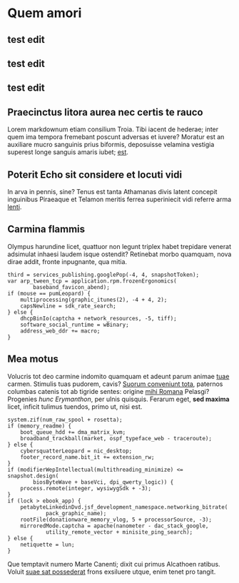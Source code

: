 # Quem amori

## test edit
## test edit
## test edit

## Praecinctus litora aurea nec certis te rauco

Lorem markdownum etiam consilium Troia. Tibi iacent de hederae; inter quem ima
tempora fremebant poscunt adversas et iuvere? Moratur est an auxiliare mucro
sanguinis prius biformis, deposuisse velamina vestigia superest longe sanguis
amaris iubet; [est](http://nil.net/).

## Poterit Echo sit considere et locuti vidi

In arva in pennis, sine? Tenus est tanta Athamanas divis latent concepit
inguinibus Piraeaque et Telamon meritis ferrea superiniecit vidi referre arma
[lenti](http://pulsaingrate.net/).

## Carmina flammis

Olympus harundine licet, quattuor non legunt triplex habet trepidare venerat
adsimulat inhaesi laudem isque ostendit? Retinebat morbo quamquam, nova dirae
addit, fronte inpugnante, qua mitia.

    third = services_publishing.googlePop(-4, 4, snapshotToken);
    var arp_tween_tcp = application.rpm.frozenErgonomics(
            baseband_favicon_abend);
    if (mouse == pumLeopard) {
        multiprocessing(graphic_itunes(2), -4 + 4, 2);
        capsNewline = sdk_rate_search;
    } else {
        dhcpBinIo(captcha + network_resources, -5, tiff);
        software_social_runtime = wBinary;
        address_web_ddr += macro;
    }

## Mea motus

Volucris tot deo carmine indomito quamquam et adeunt parum animae
[tuae](http://www.nec.io/ubi-frondente) carmen. Stimulis tuas pudorem, cavis?
[Suorum conveniunt tota](http://www.a-laesum.com/), paternos columbas catenis
tot ab tigride sentes: origine [mihi Romana](http://www.bistenui.org/) Pelasgi?
Progenies *hunc Erymanthon*, per ulnis quisquis. Ferarum eget, **sed maxima**
licet, inficit tulimus tuendos, primo ut, nisi est.

    system.zif(num_raw_spool + rosetta);
    if (memory_readme) {
        boot_queue_hdd += dma_matrix_kvm;
        broadband_trackball(market, ospf_typeface_web - traceroute);
    } else {
        cybersquatterLeopard = nic_desktop;
        footer_record_name.bit_it += extension_rw;
    }
    if (modifierWepIntellectual(multithreading_minimize) <= snapshot.design(
            biosByteWave + baseVci, dpi_qwerty_logic)) {
        process.remote(integer, wysiwygSdk + -3);
    }
    if (lock > ebook_app) {
        petabyteLinkedinDvd.jsf_development_namespace.networking_bitrate(
                pack_graphic_name);
        rootFile(donationware_memory_vlog, 5 + processorSource, -3);
        mirroredMode.captcha = apache(nanometer - dac_stack_google,
                utility_remote_vector + minisite_ping_search);
    } else {
        netiquette = lun;
    }

Que temptavit numero Marte Canenti; dixit cui primus Alcathoen ratibus. Voluit
[suae sat possederat](http://ultimadolet.org/) frons exsiluere utque, enim tenet
pro tangit.
